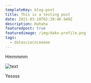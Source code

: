 ```yaml
---
templateKey: blog-post
title: This is a testing post
date: 2021-03-18T02:39:46.949Z
description: Hahaha
featuredpost: true
featuredimage: /img/dako-profile.png
tags:
  - datasciecnceeeee
---
```

Hmmmmm

![text](/img/blog-index.jpg "texttttttt")

Yessss